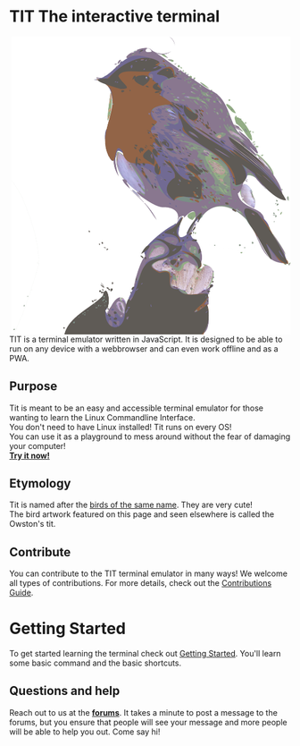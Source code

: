 # TIT The interactive terminal 
<img src="https://raw.githubusercontent.com/taha-mcp/terminal-wiki/master/Media/Tit-logo.png" width="500" align="right">
TIT is a terminal emulator written in JavaScript. It is designed to be able to run on any device with a webbrowser and can even work offline and as a PWA.  
  
## Purpose
Tit is meant to be an easy and accessible terminal emulator for those wanting to learn the Linux Commandline Interface.  
You don't need to have Linux installed! Tit runs on every OS!  
You can use it as a playground to mess around without the fear of damaging your computer!  
[**Try it now!**](https://taha-mcp.github.io/interactive-terminal/)  

## Etymology
Tit is named after the [birds of the same name](https://en.wikipedia.org/wiki/Tit_(bird)). They are very cute!  
The bird artwork featured on this page and seen elsewhere is called the Owston's tit.

## Contribute
You can contribute to the TIT terminal emulator in many ways! We welcome all types of contributions. For more details, check out the [Contributions Guide](Contribution%20Guide).

# Getting Started
To get started learning the terminal check out [Getting Started](Getting%20Started). You'll learn some basic command and the basic shortcuts.

## Questions and help
Reach out to us at the [**forums**](https://github.com/taha-mcp/interactive-terminal/discussions). It takes a minute to post a message to the forums, but you ensure that people will see your message and more people will be able to help you out. Come say hi!
